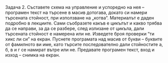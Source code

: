 Задача 2. Съставете схема на управление и успоредно на нея – програмен текст на търсене в
масив дотогава, докато си намери търсената стойност, при използване на „котва“. Материалът
е даден подробно в лекциите. Сами съобразете какъв е цикълът и какво трябва да се направи,
за да се разбере, след излизане от цикъла, дали търсената стойност е намерена или не.
Изведете броя проверки “ти хикс ли си” на екран. Пуснете програмата над масив от букви –
буквите от фамилното ви име, като търсите последователно дали стойностите а, б, в и г се
намират вътре или не. Предавате програмен текст, вход и изход – снимка на екран.
